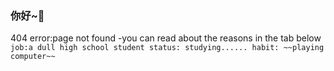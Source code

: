 ### 你好~👋
404 error:page not found
 -you can read about the reasons in the tab below
``job:a dull high school student
   status: studying......
   habit: ~~playing computer~~ 
   ``


